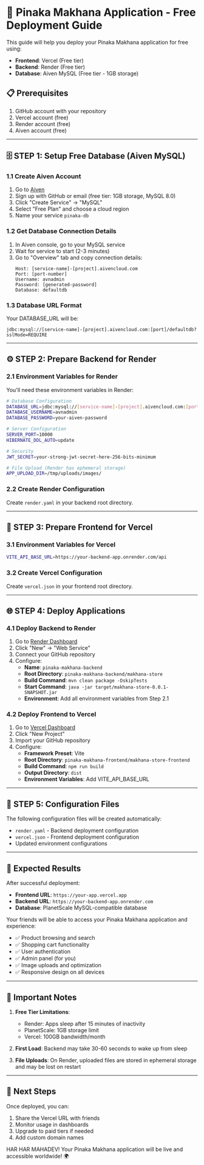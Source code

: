 # 🚀 Pinaka Makhana Application - Free Deployment Guide

This guide will help you deploy your Pinaka Makhana application for free using:
- **Frontend**: Vercel (Free tier)
- **Backend**: Render (Free tier)
- **Database**: Aiven MySQL (Free tier - 1GB storage)

## 📋 Prerequisites

1. GitHub account with your repository
2. Vercel account (free)
3. Render account (free)
4. Aiven account (free)

---

## 🗄️ STEP 1: Setup Free Database (Aiven MySQL)

### 1.1 Create Aiven Account
1. Go to [Aiven](https://aiven.io/)
2. Sign up with GitHub or email (free tier: 1GB storage, MySQL 8.0)
3. Click "Create Service" → "MySQL"
4. Select "Free Plan" and choose a cloud region
5. Name your service `pinaka-db`

### 1.2 Get Database Connection Details
1. In Aiven console, go to your MySQL service
2. Wait for service to start (2-3 minutes)
3. Go to "Overview" tab and copy connection details:
   ```
   Host: [service-name]-[project].aivencloud.com
   Port: [port-number]
   Username: avnadmin
   Password: [generated-password]
   Database: defaultdb
   ```

### 1.3 Database URL Format
Your DATABASE_URL will be:
```
jdbc:mysql://[service-name]-[project].aivencloud.com:[port]/defaultdb?sslMode=REQUIRE
```

---

## ⚙️ STEP 2: Prepare Backend for Render

### 2.1 Environment Variables for Render
You'll need these environment variables in Render:

```bash
# Database Configuration
DATABASE_URL=jdbc:mysql://[service-name]-[project].aivencloud.com:[port]/defaultdb?sslMode=REQUIRE
DATABASE_USERNAME=avnadmin
DATABASE_PASSWORD=your-aiven-password

# Server Configuration
SERVER_PORT=10000
HIBERNATE_DDL_AUTO=update

# Security
JWT_SECRET=your-strong-jwt-secret-here-256-bits-minimum

# File Upload (Render has ephemeral storage)
APP_UPLOAD_DIR=/tmp/uploads/images/
```

### 2.2 Create Render Configuration
Create `render.yaml` in your backend root directory.

---

## 🎨 STEP 3: Prepare Frontend for Vercel

### 3.1 Environment Variables for Vercel
```bash
VITE_API_BASE_URL=https://your-backend-app.onrender.com/api
```

### 3.2 Create Vercel Configuration
Create `vercel.json` in your frontend root directory.

---

## 🌐 STEP 4: Deploy Applications

### 4.1 Deploy Backend to Render
1. Go to [Render Dashboard](https://dashboard.render.com/)
2. Click "New" → "Web Service"
3. Connect your GitHub repository
4. Configure:
   - **Name**: `pinaka-makhana-backend`
   - **Root Directory**: `pinaka-makhana-backend/makhana-store`
   - **Build Command**: `mvn clean package -DskipTests`
   - **Start Command**: `java -jar target/makhana-store-0.0.1-SNAPSHOT.jar`
   - **Environment**: Add all environment variables from Step 2.1

### 4.2 Deploy Frontend to Vercel
1. Go to [Vercel Dashboard](https://vercel.com/dashboard)
2. Click "New Project"
3. Import your GitHub repository
4. Configure:
   - **Framework Preset**: Vite
   - **Root Directory**: `pinaka-makhana-frontend/makhana-store-frontend`
   - **Build Command**: `npm run build`
   - **Output Directory**: `dist`
   - **Environment Variables**: Add VITE_API_BASE_URL

---

## 🔧 STEP 5: Configuration Files

The following configuration files will be created automatically:
- `render.yaml` - Backend deployment configuration
- `vercel.json` - Frontend deployment configuration
- Updated environment configurations

---

## 🎯 Expected Results

After successful deployment:
- **Frontend URL**: `https://your-app.vercel.app`
- **Backend URL**: `https://your-backend-app.onrender.com`
- **Database**: PlanetScale MySQL-compatible database

Your friends will be able to access your Pinaka Makhana application and experience:
- ✅ Product browsing and search
- ✅ Shopping cart functionality
- ✅ User authentication
- ✅ Admin panel (for you)
- ✅ Image uploads and optimization
- ✅ Responsive design on all devices

---

## 🚨 Important Notes

1. **Free Tier Limitations**:
   - Render: Apps sleep after 15 minutes of inactivity
   - PlanetScale: 1GB storage limit
   - Vercel: 100GB bandwidth/month

2. **First Load**: Backend may take 30-60 seconds to wake up from sleep

3. **File Uploads**: On Render, uploaded files are stored in ephemeral storage and may be lost on restart

---

## 🎉 Next Steps

Once deployed, you can:
1. Share the Vercel URL with friends
2. Monitor usage in dashboards
3. Upgrade to paid tiers if needed
4. Add custom domain names

HAR HAR MAHADEV! Your Pinaka Makhana application will be live and accessible worldwide! 🌍
